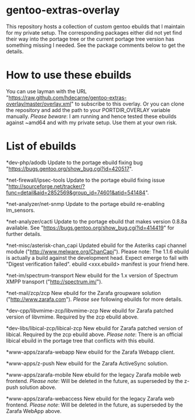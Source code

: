 gentoo-extras-overlay
=====================
This repository hosts a collection of custom gentoo ebuilds that I maintain for my private setup.
The corresponding packages either did not yet find their way into the portage tree or the current portage tree version has something missing I needed. See the package comments below to get the details.

How to use these ebuilds
========================
You can use layman with the URL "https://raw.github.com/hdecarne/gentoo-extras-overlay/master/overlay.xml" to subscribe to this overlay. Or you can clone the repository and add the path to your PORTDIR_OVERLAY variable manually.
_Please beware_: I am running and hence tested these ebuilds against ~amd64 and with my private setup. Use them at your own risk.

List of ebuilds
===============

*dev-php/adodb
Update to the portage ebuild fixing bug "https://bugs.gentoo.org/show_bug.cgi?id=420517".

*net-firewall/ipsec-tools
Update to the portage ebuild fixing issue "http://sourceforge.net/tracker/?func=detail&aid=2852569&group_id=74601&atid=541484".

*net-analyzer/net-snmp
Update to the portage ebuild re-enabling lm_sensors.

*net-analyzer/cacti
Update to the portage ebuild that makes version 0.8.8a available. See "https://bugs.gentoo.org/show_bug.cgi?id=414419" for further details.

*net-misc/asterisk-chan_capi
Updated ebuild for the Asteriks capi channel module ("http://www.melware.org/ChanCapi"). Please note: The 1.1.6 ebuild is actually a build against the development head. Expect emerge to fail with "Digest verification failed". ebuild <xxx.ebuild> manifest is your friend here.

*net-im/spectrum-transport
New ebuild for the 1.x version of Spectrum XMPP transport ("http://spectrum.im/").

*net-mail/zcp/zcp
New ebuild for the Zarafa groupware solution ("http://www.zarafa.com"). _Please see_ following ebuilds for more details.

*dev-cpp/libvmime-zcp/libvmime-zcp
New ebuild for Zarafa patched version of libvmime. Required by the zcp ebuild above.

*dev-libs/libical-zcp/libical-zcp
New ebuild for Zarafa patched version of libical. Required by the zcp ebuild above. _Please note_: There is an official libical ebuild in the portage tree that conflicts with this ebuild.

*www-apps/zarafa-webapp
New ebuild for the Zarafa Webapp client.

*www-apps/z-push
New ebuild for the Zarafa ActiveSync solution.

*www-apps/zarafa-mobile
New ebuild for the legacy Zarafa mobile web frontend. _Please note_: Will be deleted in the future, as superseded by the z-push solution above.

*www-apps/zarafa-webaccess
New ebuild for the legacy Zarafa web frontend. _Please note_: Will be deleted in the future, as superseded by the Zarafa WebApp above.
